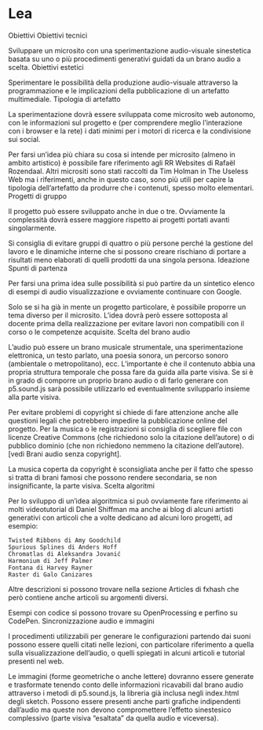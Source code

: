 # Lea

Obiettivi
Obiettivi tecnici

Sviluppare un microsito con una sperimentazione audio-visuale sinestetica basata su uno o più procedimenti generativi guidati da un brano audio a scelta.
Obiettivi estetici

Sperimentare le possibilità della produzione audio-visuale attraverso la programmazione e le implicazioni della pubblicazione di un artefatto multimediale.
Tipologia di artefatto

La sperimentazione dovrà essere sviluppata come microsito web autonomo, con le informazioni sul progetto e (per comprendere meglio l’interazione con i browser e la rete) i dati minimi per i motori di ricerca e la condivisione sui social.

Per farsi un’idea più chiara su cosa si intende per microsito (almeno in ambito artistico) è possibile fare riferimento agli RR Websites di Rafaël Rozendaal. Altri micrositi sono stati raccolti da Tim Holman in The Useless Web ma i riferimenti, anche in questo caso, sono più utili per capire la tipologia dell’artefatto da produrre che i contenuti, spesso molto elementari.
Progetti di gruppo

Il progetto può essere sviluppato anche in due o tre. Ovviamente la complessità dovrà essere maggiore rispetto ai progetti portati avanti singolarmente.

Si consiglia di evitare gruppi di quattro o più persone perché la gestione del lavoro e le dinamiche interne che si possono creare rischiano di portare a risultati meno elaborati di quelli prodotti da una singola persona.
Ideazione
Spunti di partenza

Per farsi una prima idea sulle possibilità si può partire da un sintetico elenco di esempi di audio visualizzazione e ovviamente continuare con Google.

Solo se si ha già in mente un progetto particolare, è possibile proporre un tema diverso per il microsito. L’idea dovrà però essere sottoposta al docente prima della realizzazione per evitare lavori non compatibili con il corso o le competenze acquisite.
Scelta del brano audio

L’audio può essere un brano musicale strumentale, una sperimentazione elettronica, un testo parlato, una poesia sonora, un percorso sonoro (ambientale o metropolitano), ecc. L’importante è che il contenuto abbia una propria struttura temporale che possa fare da guida alla parte visiva. Se si è in grado di comporre un proprio brano audio o di farlo generare con p5.sound.js sarà possibile utilizzarlo ed eventualmente svilupparlo insieme alla parte visiva.

Per evitare problemi di copyright si chiede di fare attenzione anche alle questioni legali che potrebbero impedire la pubblicazione online del progetto. Per la musica o le registrazioni si consiglia di scegliere file con licenze Creative Commons (che richiedono solo la citazione dell’autore) o di pubblico dominio (che non richiedono nemmeno la citazione dell’autore).
[vedi Brani audio senza copyright].

La musica coperta da copyright è sconsigliata anche per il fatto che spesso si tratta di brani famosi che possono rendere secondaria, se non insignificante, la parte visiva.
Scelta algoritmi

Per lo sviluppo di un’idea algoritmica si può ovviamente fare riferimento ai molti videotutorial di Daniel Shiffman ma anche ai blog di alcuni artisti generativi con articoli che a volte dedicano ad alcuni loro progetti, ad esempio:

    Twisted Ribbons di Amy Goodchild
    Spurious Splines di Anders Hoff
    Chromatlas di Aleksandra Jovanić
    Harmonium di Jeff Palmer
    Fontana di Harvey Rayner
    Raster di Galo Canizares

Altre descrizioni si possono trovare nella sezione Articles di fxhash che però contiene anche articoli su argomenti diversi.

Esempi con codice si possono trovare su OpenProcessing e perfino su CodePen.
Sincronizzazione audio e immagini

I procedimenti utilizzabili per generare le configurazioni partendo dai suoni possono essere quelli citati nelle lezioni, con particolare riferimento a quella sulla visualizzazione dell’audio, o quelli spiegati in alcuni articoli e tutorial presenti nel web.

Le immagini (forme geometriche o anche lettere) dovranno essere generate e trasformate tenendo conto delle informazioni ricavabili dal brano audio attraverso i metodi di p5.sound.js, la libreria già inclusa negli index.html degli sketch. Possono essere presenti anche parti grafiche indipendenti dall’audio ma queste non devono compromettere l’effetto sinestesico complessivo (parte visiva “esaltata” da quella audio e viceversa).

